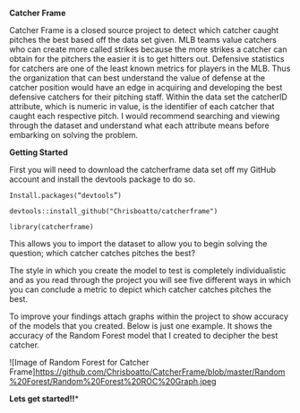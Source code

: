 **Catcher Frame**



Catcher Frame is a closed source project to detect which catcher caught pitches the best based off the data set given. MLB teams value catchers who can create more called strikes because the more strikes a catcher can obtain for the pitchers the easier it is to get hitters out. Defensive statistics for catchers are one of the least known metrics for players in the MLB. Thus the organization that can best understand the value of defense at the catcher position would have an edge in acquiring and developing the best defensive catchers for their pitching staff. Within the data set the catcherID attribute, which is numeric in value, is the identifier of each catcher that caught each respective pitch. I would recommend searching and viewing through the dataset and understand what each attribute means before embarking on solving the problem.

 

**Getting Started**

 

First you will need to download the catcherframe data set off my GitHub account and install the devtools package to do so. 

 

`Install.packages(“devtools”)`

`devtools::install_github("Chrisboatto/catcherframe")`

`library(catcherframe)`

 

This allows you to import the dataset to allow you to begin solving the question; which catcher catches pitches the best?

 

The style in which you create the model to test is completely individualistic and as you read through the project you will see five different ways in which you can conclude a metric to depict which catcher catches pitches the best.

 

To improve your findings attach graphs within the project to show accuracy of the models that you created. Below is just one example. It shows the accuracy of the Random Forest model that I created to decipher the best catcher.

 

![Image of Random Forest for Catcher Frame]https://github.com/Chrisboatto/CatcherFrame/blob/master/Random%20Forest/Random%20Forest%20ROC%20Graph.jpeg



**Lets get started!!***